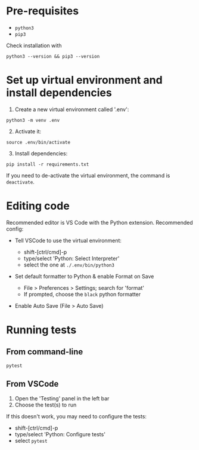 # Pre-requisites

- `python3`
- `pip3`

Check installation with 

```
python3 --version && pip3 --version
```

# Set up virtual environment and install dependencies

1. Create a new virtual environment called '.env':

```
python3 -m venv .env
```

2. Activate it:

```
source .env/bin/activate
```

3. Install dependencies:

```
pip install -r requirements.txt
```

If you need to de-activate the virtual environment, the command is `deactivate`.

# Editing code

Recommended editor is VS Code with the Python extension. Recommended config:

- Tell VSCode to use the virtual environment:
   - shift-[ctrl/cmd]-p
   - type/select 'Python: Select Interpreter'
   - select the one at `./.env/bin/python3`

- Set default formatter to Python & enable Format on Save
  - File > Preferences > Settings; search for 'format'
  - If prompted, choose the `black` python formatter 
  
- Enable Auto Save (File > Auto Save)

# Running tests

## From command-line

```
pytest
```


## From VSCode

1. Open the 'Testing' panel in the left bar
2. Choose the test(s) to run

If this doesn't work, you may need to configure the tests:
- shift-[ctrl/cmd]-p
- type/select 'Python: Configure tests'
- select `pytest`


